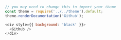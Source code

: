 ```javascript
// you may need to change this to import your theme
const theme = require('../../theme').default;
theme.renderDocumentation('Github');
```

```javascript
<div style={{ background: 'black' }}>
  <Github />
</div>
```
